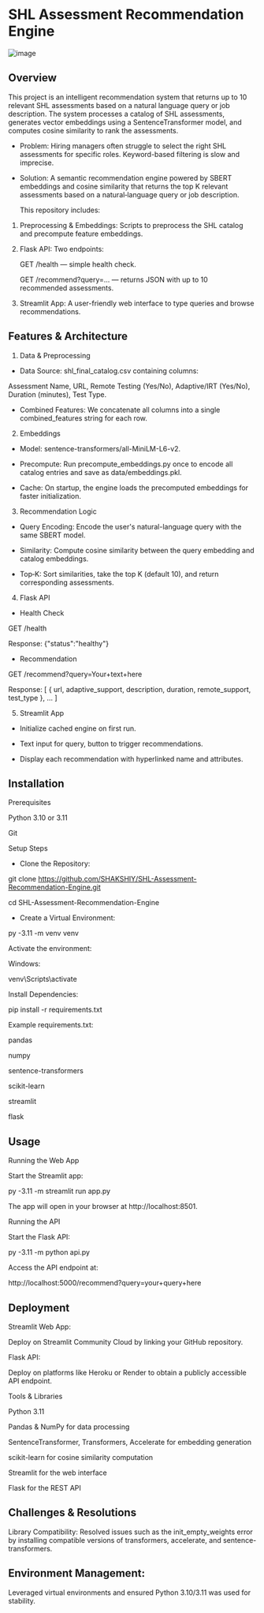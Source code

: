 # SHL Assessment Recommendation Engine
![image](https://github.com/user-attachments/assets/584c585c-ae5e-4fbf-bc47-f63fe4bb73ed)

## Overview
This project is an intelligent recommendation system that returns up to 10 relevant SHL assessments based on a natural language query or job description. The system processes a catalog of SHL assessments, generates vector embeddings using a SentenceTransformer model, and computes cosine similarity to rank the assessments.

- Problem: Hiring managers often struggle to select the right SHL assessments for specific roles. Keyword-based filtering is slow and imprecise.
- Solution: A semantic recommendation engine powered by SBERT embeddings and cosine similarity that returns the top K relevant assessments based on a natural‑language query or job description.

  This repository includes:

1. Preprocessing & Embeddings: Scripts to preprocess the SHL catalog and precompute feature embeddings.

2. Flask API: Two endpoints:

   GET /health — simple health check.

   GET /recommend?query=... — returns JSON with up to 10 recommended assessments.

3. Streamlit App: A user-friendly web interface to type queries and browse recommendations.

## Features & Architecture

1. Data & Preprocessing

- Data Source: shl_final_catalog.csv containing columns:

Assessment Name, URL, Remote Testing (Yes/No), Adaptive/IRT (Yes/No), Duration (minutes), Test Type.

- Combined Features: We concatenate all columns into a single combined_features string for each row.

2. Embeddings

- Model: sentence-transformers/all-MiniLM-L6-v2.

- Precompute: Run precompute_embeddings.py once to encode all catalog entries and save as data/embeddings.pkl.

- Cache: On startup, the engine loads the precomputed embeddings for faster initialization.

3. Recommendation Logic

- Query Encoding: Encode the user's natural-language query with the same SBERT model.

- Similarity: Compute cosine similarity between the query embedding and catalog embeddings.

- Top‑K: Sort similarities, take the top K (default 10), and return corresponding assessments.

4. Flask API

- Health Check

GET /health

Response: {"status":"healthy"}

- Recommendation

GET /recommend?query=Your+text+here

Response: [ { url, adaptive_support, description, duration, remote_support, test_type }, … ]

5. Streamlit App

- Initialize cached engine on first run.

- Text input for query, button to trigger recommendations.

- Display each recommendation with hyperlinked name and attributes.

## Installation
Prerequisites

Python 3.10 or 3.11

Git

Setup Steps

- Clone the Repository:

git clone https://github.com/SHAKSHIY/SHL-Assessment-Recommendation-Engine.git

cd SHL-Assessment-Recommendation-Engine

- Create a Virtual Environment:

py -3.11 -m venv venv

Activate the environment:

Windows:

venv\Scripts\activate

Install Dependencies:

pip install -r requirements.txt

Example requirements.txt:

pandas

numpy

sentence-transformers

scikit-learn

streamlit

flask

## Usage
Running the Web App

Start the Streamlit app:

py -3.11 -m streamlit run app.py

The app will open in your browser at http://localhost:8501.

Running the API

Start the Flask API:

py -3.11 -m python api.py

Access the API endpoint at:

http://localhost:5000/recommend?query=your+query+here

## Deployment

Streamlit Web App:

Deploy on Streamlit Community Cloud by linking your GitHub repository.

Flask API:

Deploy on platforms like Heroku or Render to obtain a publicly accessible API endpoint.

Tools & Libraries

Python 3.11

Pandas & NumPy for data processing

SentenceTransformer, Transformers, Accelerate for embedding generation

scikit-learn for cosine similarity computation

Streamlit for the web interface

Flask for the REST API

## Challenges & Resolutions
Library Compatibility:
Resolved issues such as the init_empty_weights error by installing compatible versions of transformers, accelerate, and sentence-transformers.

## Environment Management:
Leveraged virtual environments and ensured Python 3.10/3.11 was used for stability.
